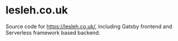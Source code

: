 # lesleh.co.uk

Source code for https://lesleh.co.uk/, including Gatsby frontend and Serverless framework based backend.

